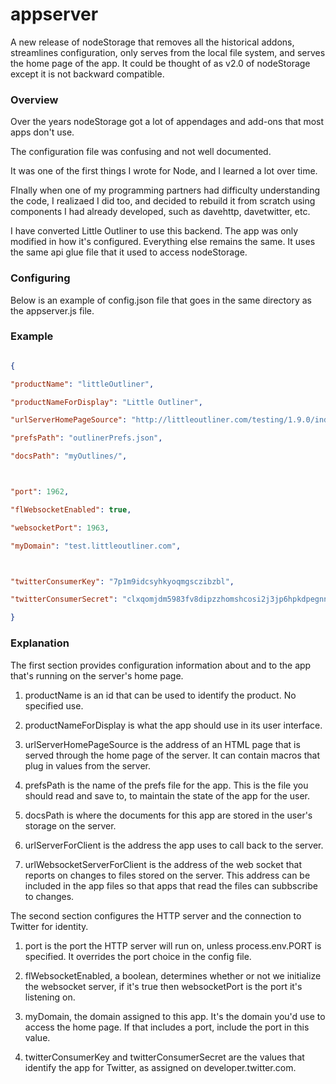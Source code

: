 # appserver

A new release of nodeStorage that removes all the historical addons, streamlines configuration, only serves from the local file system, and serves the home page of the app. It could be thought of as v2.0 of nodeStorage except it is not backward compatible. 

### Overview

Over the years nodeStorage got a lot of appendages and add-ons that most apps don't use. 

The configuration file was confusing and not well documented.

It was one of the first things I wrote for Node, and I learned a lot over time.

FInally when one of my programming partners had difficulty understanding the code, I realizaed I did too, and decided to rebuild it from scratch using components I had already developed, such as davehttp, davetwitter, etc. 

I have converted Little Outliner to use this backend. The app was only modified in how it's configured. Everything else remains the same. It uses the same api glue file that it used to access nodeStorage. 

### Configuring

Below is an example of config.json file that goes in the same directory as the appserver.js file.

### Example

```json

{

"productName": "littleOutliner",

"productNameForDisplay": "Little Outliner",

"urlServerHomePageSource": "http://littleoutliner.com/testing/1.9.0/index.html",

"prefsPath": "outlinerPrefs.json",

"docsPath": "myOutlines/",



"port": 1962,

"flWebsocketEnabled": true,

"websocketPort": 1963,

"myDomain": "test.littleoutliner.com",



"twitterConsumerKey": "7p1m9idcsyhkyoqmgsczibzbl",

"twitterConsumerSecret": "clxqomjdm5983fv8dipzzhomshcosi2j3jp6hpkdpegnng3lc9"

}

```

### Explanation

The first section provides configuration information about and to the app that's running on the server's home page.  

1. productName is an id that can be used to identify the product. No specified use.

2. productNameForDisplay is what the app should use in its user interface.

3. urlServerHomePageSource is the address of an HTML page that is served through the home page of the server. It can contain macros that plug in values from the server. 

4. prefsPath is the name of the prefs file for the app. This is the file you should read and save to, to maintain the state of the app for the user. 

5. docsPath is where the documents for this app are stored in the user's storage on the server.

6. urlServerForClient is the address the app uses to call back to the server. 

7. urlWebsocketServerForClient is the address of the web socket that reports on changes to files stored on the server. This address can be included in the app files so that apps that read the files can subbscribe to changes. 

The second section configures the HTTP server and the connection to Twitter for identity. 

1. port is the port the HTTP server will run on, unless process.env.PORT is specified. It overrides the port choice in the config file.

2. flWebsocketEnabled, a boolean, determines whether or not we initialize the websocket server, if it's true then websocketPort is the port it's listening on. 

3. myDomain, the domain assigned to this app. It's the domain you'd use to access the home page. If that includes a port, include the port in this value.

4. twitterConsumerKey and twitterConsumerSecret are the values that identify the app for Twitter, as assigned on developer.twitter.com. 

